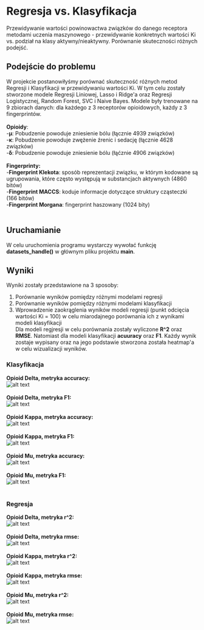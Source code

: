 # Regresja vs. Klasyfikacja
Przewidywanie wartości powinowactwa związków do danego receptora metodami uczenia maszynowego - przewidywanie konkretnych wartości Ki vs. podział na klasy aktywny/nieaktywny. Porównanie skuteczności różnych podejść.

## Podejście do problemu
W projekcie postanowiłyśmy porównać skuteczność różnych metod Regresji i Klasyfikacji w przewidywaniu wartości Ki. W tym celu zostały stworzone modele Regresji Liniowej, Lasso i Ridge'a oraz Regresji Logistycznej, Random Forest, SVC i Naive Bayes. Modele były trenowane na 9 zbiorach danych: dla każdego z 3 receptorów opioidowych, każdy z 3 fingerprintów.<br /> <br />
**Opioidy**:  <br />
-**µ**: Pobudzenie powoduje zniesienie bólu (łącznie 4939 związków) <br />
-**κ**: Pobudzenie powoduje zwężenie źrenic i sedację (łącznie 4628 związków) <br />
-**δ**: Pobudzenie powoduje zniesienie bólu (łąćznie 4906 związków) <br />
<br />
**Fingerprinty:** <br />
-**Fingerprint Klekota**: sposób reprezentacji związku, w którym kodowane są ugrupowania, które często występują w substancjach aktywnych (4860 bitów) <br />
-**Fingerprint MACCS**: koduje informacje dotyczące struktury cząsteczki (166 bitów)<br />
-**Fingerprint Morgana**: fingerprint haszowany (1024 bity)<br />
<br /> 

## Uruchamianie
W celu uruchomienia programu wystarczy wywołać funkcję **datasets_handle()** w głównym pliku projektu **main**.

## Wyniki
Wyniki zostały przedstawione na 3 sposoby:<br />
1. Porównanie wyników pomiędzy różnymi modelami regresji<br />
2. Porównanie wyników pomiędzy różnymi modelami klasyfikacji<br />
3. Wprowadzenie zaokrąglenia wyników modeli regresji (punkt odcięcia wartości Ki = 100) w celu miarodajnego porównania ich z wynikami modeli klasyfikacji<br />
Dla modeli regjresji w celu porównania zostały wyliczone **R^2** oraz **RMSE**. Natomiast dla modeli klasyfikacji **acuuracy** oraz **F1**. Każdy wynik zostaje wypisany oraz na jego podstawie stworzona została heatmap'a w celu wizualizacji wyników.

### Klasyfikacja
**Opioid Delta, metryka accuracy:**<br />
![alt text](https://github.com/Seygaa/umwpl2021/blob/main/results/delta_accuracy.png?raw=true)<br /><br />
**Opioid Delta, metryka F1:**<br />
![alt text](https://github.com/Seygaa/umwpl2021/blob/main/results/delta_f1.png?raw=true)<br /><br />
**Opioid Kappa, metryka accuracy:**<br />
![alt text](https://github.com/Seygaa/umwpl2021/blob/main/results/kappa_accuracy.png?raw=true)<br /><br />
**Opioid Kappa, metryka F1:**<br />
![alt text](https://github.com/Seygaa/umwpl2021/blob/main/results/kappa_f1.png?raw=true)<br /><br />
**Opioid Mu, metryka accuracy:**<br />
![alt text](https://github.com/Seygaa/umwpl2021/blob/main/results/mu_accuracy.png?raw=true)<br /><br />
**Opioid Mu, metryka F1:**<br />
![alt text](https://github.com/Seygaa/umwpl2021/blob/main/results/mu_f1.png?raw=true)<br /><br />

### Regresja
**Opioid Delta, metryka r^2:**<br />
![alt text](https://github.com/Seygaa/umwpl2021/blob/main/results/delta_r2.png?raw=true)<br /><br />
**Opioid Delta, metryka rmse:**<br />
![alt text](https://github.com/Seygaa/umwpl2021/blob/main/results/delta_rmse.png?raw=true)<br /><br />
**Opioid Kappa, metryka r^2:**<br />
![alt text](https://github.com/Seygaa/umwpl2021/blob/main/results/kappa_r2.png?raw=true)<br /><br />
**Opioid Kappa, metryka rmse:**<br />
![alt text](https://github.com/Seygaa/umwpl2021/blob/main/results/kappa_rmse.png?raw=true)<br /><br />
**Opioid Mu, metryka r^2:**<br />
![alt text](https://github.com/Seygaa/umwpl2021/blob/main/results/mu_r2.png?raw=true)<br /><br />
**Opioid Mu, metryka rmse:**<br />
![alt text](https://github.com/Seygaa/umwpl2021/blob/main/results/mu_rmse.png?raw=true)<br /><br />
